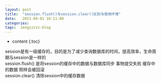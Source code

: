 ```yaml
---
layout: post
title:  "session.flush()与session.clear()区别与使用环境"
date:   2021-04-01 16:11:00
categories: 
tags:  zengzzzzz-blog
---
```


* content
{:toc}

session是有一级缓存的，目的是为了减少查询数据库的时间，提高效率，生命周期与session是一样的  
session.flush() 是将session的缓存中的数据与数据库同步 事物提交失败 缓存中的数据 照样会被回滚  
session.clear() 清除session中的缓存数据  
&nbsp;
